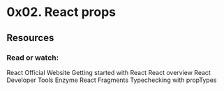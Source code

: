# 0x02. React props

## Resources
### Read or watch:

React Official Website
Getting started with React
React overview
React Developer Tools
Enzyme
React Fragments
Typechecking with propTypes
